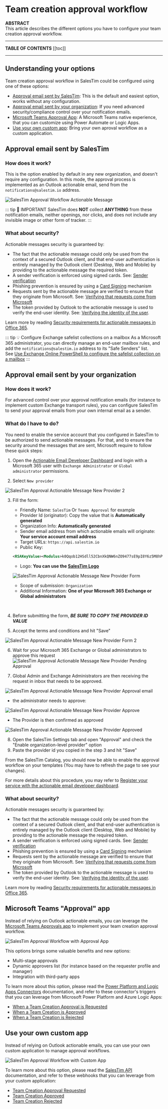 # Team creation approval workflow

**ABSTRACT**  
This article describes the different options you have to configure your team creation approval workflow.

---

**TABLE OF CONTENTS**
[[toc]]

---

## Understanding your options
Team creation approval workflow in SalesTim could be configured using one of these options:
- [Approval email sent by SalesTim](#approval-email-sent-by-salestim): This is the default and easiest option, works without any configuration.
- [Approval email sent by your organization](#approval-email-sent-by-your-organization): If you need advanced security/compliance control over your notification emails.
- [Microsoft Teams Approval App](#microsoft-teams-approval-app): A Microsoft Teams native experience, that you can customize using Power Automate or Logic Apps.
- [Use your own custom app](#use-your-own-custom-app): Bring your own aproval workflow as a custom application.

## Approval email sent by SalesTim

### How does it work?
This is the option enabled by default in any new organization, and doesn't require any configuration. In this mode, the approval process is implemented as an Outlook actionable email, send from the `notifications@salestim.io` address.

![SalesTim Approval Workflow Actionable Message](/img/nocode/approval-actionable-message.png)

::: tip 📧 IMPORTANT
SalesTim does **NOT** collect **ANYTHING** from these notification emails, neither openings, nor clicks, and does not include any invisible image or other form of tracker.
:::

### What about security?   
Actionable messages security is guaranteed by:
- The fact that the actionable message could only be used from the context of a secured Outlook client, and that end-user authentication is entirely managed by the Outlook client (Desktop, Web and Mobile) by providing to the actionable message the required token.
- A sender verification is enforced using signed cards. See: [Sender verification
](https://docs.microsoft.com/en-us/outlook/actionable-messages/security-requirements#sender-verification)
- Phishing prevention is ensured by using a [Card Signing](https://docs.microsoft.com/en-us/outlook/actionable-messages/security-requirements#signed-card-payloads) mechanism
- Requests sent by the actionable message are verified to ensure that they originate from Microsoft. See: [Verifying that requests come from Microsoft](https://docs.microsoft.com/en-us/outlook/actionable-messages/security-requirements#verifying-that-requests-come-from-microsoft)
- The token provided by Outlook to the actionable message is used to verify the end-user identity. See: [Verifying the identity of the user](https://docs.microsoft.com/en-us/outlook/actionable-messages/security-requirements#verifying-the-identity-of-the-user).

Learn more by reading [Security requirements for actionable messages in Office 365](https://docs.microsoft.com/en-us/outlook/actionable-messages/security-requirements).

::: tip 💡 Configure Exchange safelist collections on a mailbox
As a Microsoft 365 administrator, you can directly manage an end-user mailbox rules, and add the `notifications@salestim.io` address to its "Safe Senders" list.  
See [Use Exchange Online PowerShell to configure the safelist collection on a mailbox](https://docs.microsoft.com/en-us/microsoft-365/security/office-365-security/configure-junk-email-settings-on-exo-mailboxes?view=o365-worldwide#use-exchange-online-powershell-to-configure-the-safelist-collection-on-a-mailbox)
:::

## Approval email sent by your organization

### How does it work?
For advanced control over your approval notification emails (for instance to implement custom Exchange transport rules), you can configure SalesTim to send your approval emails from your own internal email as a sender.

### What do I have to do?
You need to enable the service account that you configured in SalesTim to be authorized to send actionable messages. For that, and to ensure the security around the messages that are sent, Microsoft require to follow these quick steps: 

1. Open the [Actionable Email Developer Dashboard](https://aka.ms/publishoam) and login with a Microsoft 365 user with `Exchange Administrator` or `Global administrator` permissions.

2. Select `New provider`

![SalesTim Approval Actionable Message New Provider 2](/img/nocode/approval-actionable-message-new-provider-add.png)

3. Fill the form:
    - Friendly Name: `SalesTim` Or `Teams Approval` for example
    - Provider Id (originator): Copy the value that is **Automatically generated** 
    - Organization Info: **Automatically generated**
    - Sender email address from which actionable emails will originate: **Your service account email address**
    - Target URLs: `https://api.salestim.io`
    - Public Key:
    ```xml
    <RSAKeyValue><Modulus>k0Qqob12HSdll52CbnXkQNW6nZO9477sE9pI8Y6z5M8hPtJinAf2r41Sxss3Y9oP1nzcfs3fHpi1AUjffyD44I2FxmqF+FGfgKsuWeYce/75Kb1QCEDOwTjP4kqgPD8NeJbWNIe2ZRRKilmxmmUZ6NErNEWvf8vzQvvpVeP9CLUIERuBxLlLlitjNTyCUjgTTkC+giKtmcxTnJ/lUav3erPsev8isS+IQwz6SaXCqj/eYnFkhM2ADF2UCL4ssgHEj6jYe4m8IyMQBgxxr4+4fziixn0uimGQqt54VbT4BToq7l7S8wSj3WNRwR7KBBWvo6pnx39fDMWazfLbe5NmsQ==</Modulus><Exponent>AQAB</Exponent></RSAKeyValue>
    ```
    - Logo: **You can use the [SalesTim Logo](https://docs.nbold.co/color.png)**
    
   ![SalesTim Approval Actionable Message New Provider Form](/img/nocode/approval-actionable-message-new-provider-form.png)
    
    - Scope of submission: `Organization`
    - Additional Information: **One of your Microsoft 365 Exchange or Global administrators**  
<br/>

4. Before submitting the form, ***BE SURE TO COPY THE PROVIDER ID VALUE***

5. Accept the terms and conditions and hit "Save"

![SalesTim Approval Actionable Message New Provider Form 2](/img/nocode/approval-actionable-message-new-provider-form-2.png)

6. Wait for your Microsoft 365 Exchange or Global administrators to approve this request
![SalesTim Approval Actionable Message New Provider Pending Approval](/img/nocode/approval-actionable-message-new-provider-pending-approval.png)

7. Global Admin and Exchange Administrators are then receiving the request in inbox that needs to be approved. 

![SalesTim Approval Actionable Message New Provider Approval email](/img/nocode/approval-actionable-message-new-provider-approval-email.png)

 - the administrator needs to approve: 

![SalesTim Approval Actionable Message New Provider Approve](/img/nocode/approval-actionable-message-new-provider-approve.png)

 - The Provider is then confirmed as approved
 
![SalesTim Approval Actionable Message New Provider Approved](/img/nocode/approval-actionable-message-new-provider-approved.png)

8. Open the SalesTim Settings tab and open "Approval" and check the "Enable organization-level provider" option
9. Paste the provider id you copied in the step 3 and hit "Save"

From the SalesTim Catalog, you should now be able to enable the approval workflow on your templates (You may have to refresh the page to see your changes).

For more details about this procedure, you may refer to [Register your service with the actionable email developer dashboard](https://docs.microsoft.com/en-us/outlook/actionable-messages/email-dev-dashboard).

### What about security?   
Actionable messages security is guaranteed by:
- The fact that the actionable message could only be used from the context of a secured Outlook client, and that end-user authentication is entirely managed by the Outlook client (Desktop, Web and Mobile) by providing to the actionable message the required token.
- A sender verification is enforced using signed cards. See: [Sender verification
](https://docs.microsoft.com/en-us/outlook/actionable-messages/security-requirements#sender-verification)
- Phishing prevention is ensured by using a [Card Signing](https://docs.microsoft.com/en-us/outlook/actionable-messages/security-requirements#signed-card-payloads) mechanism
- Requests sent by the actionable message are verified to ensure that they originate from Microsoft. See: [Verifying that requests come from Microsoft](https://docs.microsoft.com/en-us/outlook/actionable-messages/security-requirements#verifying-that-requests-come-from-microsoft)
- The token provided by Outlook to the actionable message is used to verify the end-user identity. See: [Verifying the identity of the user](https://docs.microsoft.com/en-us/outlook/actionable-messages/security-requirements#verifying-the-identity-of-the-user).

Learn more by reading [Security requirements for actionable messages in Office 365](https://docs.microsoft.com/en-us/outlook/actionable-messages/security-requirements).

## Microsoft Teams "Approval" app
Instead of relying on Outlook actionable emails, you can leverage the [Microsoft Teams Approvals app](https://support.microsoft.com/en-us/office/what-is-approvals-a9a01c95-e0bf-4d20-9ada-f7be3fc283d3) to implement your team creation approval workflow.

![SalesTim Approval Workflow with Approval App](/img/nocode/approvals-app.png)

This options brings some valuable benefits and new options:
- Multi-stage approvals
- Dynamic approvers list (for instance based on the requester profile and manager) 
- Integration with third-party apps

To learn more about this option, please read the [Power Platform and Logic Apps Connectors](/connectors/) documentation, and refer to these connector's triggers that you can leverage from Microsoft Power Platform and Azure Logic Apps:
- [When a Team Creation Approval is Requested](/connectors/connectors-actions.md#when-a-team-creation-approval-is-requested-🛃)
- [When a Team Creation is Approved](/connectors/connectors-actions.md#when-a-team-creation-is-approved-✅)
- [When a Team Creation is Rejected](/connectors/connectors-actions.md#when-a-team-creation-is-rejected-🚫)

## Use your own custom app
Instead of relying on Outlook actionable emails, you can use your own custom application to manage approval workflows.

![SalesTim Approval Workflow with Custom App](/img/nocode/custom-approval.png)

To learn more about this option, please read the [SalesTim API](/api/) documentation, and refer to these webhooks that you can leverage from your custom application:
- [Team Creation Approval Requested](/api/webhooks.md#team-creation-approval-requested)
- [Team Creation Approved](/api/webhooks.md#supported-events)
- [Team Creation Rejected](/api/webhooks.md#team-creation-rejected)

<Classification label="public" />
